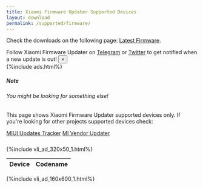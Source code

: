 ```yaml
---
title: Xiaomi Firmware Updater Supported Devices
layout: download
permalink: /supported/firmware/
---
```


Check the downloads on the following page: [Latest Firmware](/firmware/).

<div class="alert alert-primary alert-dismissible fade show" role="alert">
    Follow Xiaomi Firmware Updater on <a href="https://t.me/XiaomiFirmwareUpdater" class="alert-link">Telegram</a>
    or <a href="https://twitter.com/MiFwUpdater" class="alert-link">Twitter</a> to get notified when a new update is
    out!
    <button type="button" class="close" data-dismiss="alert" aria-label="Close">
        <span aria-hidden="true">&times;</span>
    </button>
</div>
{%include ads.html%}
<div class="card">
    <div class="card-body">
        <h5 class="card-title">Note</h5>
        <h6 class="card-subtitle mb-2 text-muted">You might be looking for something else!</h6>
        <p class="card-text">This page shows Xiaomi Firmware Updater supported devices only.
            If you're looking for other projects supported devices check:</p>
        <a href="/supported/miui/" class="card-link">MIUI Updates Tracker</a>
        <a href="/supported/vendor/" class="card-link">MI Vendor Updater</a>
    </div>
</div>
<div class="row justify-content-center">
    <div class="col-10">
        <div class="table-responsive-md" style="margin-top: 25px;">
            {%include vli_ad_320x50_1.html%}
            <table id="supported" class="display dt-responsive nowrap compact table table-striped table-hover table-sm">
                <thead class="thead-dark">
                    <tr>
                        <th data-ref="device">Device</th>
                        <th data-ref="codename">Codename</th>
                    </tr>
                </thead>
                <script>loadSupportedDevices('firmware')</script>
            </table>
        </div>
    </div>
    {%include vli_ad_160x600_1.html%}
</div>